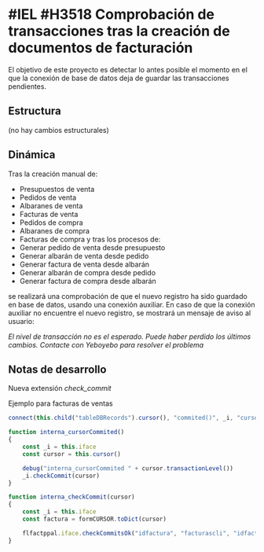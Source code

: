 # #IEL #H3518 Comprobación de transacciones tras la creación de documentos de facturación

El objetivo de este proyecto es detectar lo antes posible el momento en el que la conexión de base de datos deja de guardar las transacciones pendientes.

## Estructura
(no hay cambios estructurales)

## Dinámica
Tras la creación manual de:
* Presupuestos de venta
* Pedidos de venta
* Albaranes de venta
* Facturas de venta
* Pedidos de compra
* Albaranes de compra
* Facturas de compra
y tras los procesos de:
* Generar pedido de venta desde presupuesto
* Generar albarán de venta desde pedido
* Generar factura de venta desde albarán
* Generar albarán de compra desde pedido
* Generar factura de compra desde albarán

se realizará una comprobación de que el nuevo registro ha sido guardado en base de datos, usando una conexión auxiliar. En caso de que la conexión auxiliar no encuentre el nuevo registro, se mostrará un mensaje de aviso al usuario:

*El nivel de transacción no es el esperado. Puede haber perdido los últimos cambios. Contacte con Yeboyebo para resolver el problema*


## Notas de desarrollo
Nueva extensión *check_commit*

Ejemplo para facturas de ventas
```js
connect(this.child("tableDBRecords").cursor(), "commited()", _i, "cursorCommited")

function interna_cursorCommited()
{
	const _i = this.iface
	const cursor = this.cursor()

	debug("interna_cursorCommited " + cursor.transactionLevel())
	_i.checkCommit(cursor)
}

function interna_checkCommit(cursor)
{
	const _i = this.iface
	const factura = formCURSOR.toDict(cursor)

	flfactppal.iface.checkCommitsOk("idfactura", "facturascli", "idfactura = " + factura["idfactura"])
}
```
